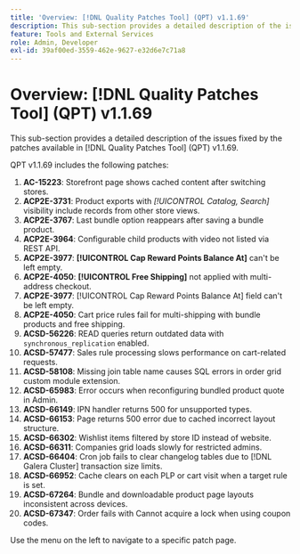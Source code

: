 ```yaml
---
title: 'Overview: [!DNL Quality Patches Tool] (QPT) v1.1.69'
description: This sub-section provides a detailed description of the issues fixed by the patches available in [!DNL Quality Patches Tool] (QPT) v1.1.69.
feature: Tools and External Services
role: Admin, Developer
exl-id: 39af00ed-3559-462e-9627-e32d6e7c71a8
---
```

# Overview: [!DNL Quality Patches Tool] (QPT) v1.1.69

This sub-section provides a detailed description of the issues fixed by the patches available in [!DNL Quality Patches Tool] (QPT) v1.1.69.

QPT v1.1.69 includes the following patches:
1. **AC-15223**: Storefront page shows cached content after switching stores.
1. **ACP2E-3731**: Product exports with *[!UICONTROL Catalog, Search]* visibility include records from other store views.
1. **ACP2E-3767**: Last bundle option reappears after saving a bundle product.
1. **ACP2E-3964**: Configurable child products with video not listed via REST API.
1. **ACP2E-3977**: **[!UICONTROL Cap Reward Points Balance At]** can't be left empty.
1. **ACP2E-4050**: **[!UICONTROL Free Shipping]** not applied with multi-address checkout.
1. **ACP2E-3977**: [!UICONTROL Cap Reward Points Balance At] field can't be left empty.
1. **ACP2E-4050**: Cart price rules fail for multi-shipping with bundle products and free shipping.
1. **ACSD-56226**: READ queries return outdated data with `synchronous_replication` enabled.
1. **ACSD-57477**: Sales rule processing slows performance on cart-related requests.
1. **ACSD-58108**: Missing join table name causes SQL errors in order grid custom module extension.
1. **ACSD-65983**: Error occurs when reconfiguring bundled product quote in Admin.
1. **ACSD-66149**: IPN handler returns 500 for unsupported types.
1. **ACSD-66153**: Page returns 500 error due to cached incorrect layout structure.
1. **ACSD-66302**: Wishlist items filtered by store ID instead of website.
1. **ACSD-66311**: Companies grid loads slowly for restricted admins.
1. **ACSD-66404**: Cron job fails to clear changelog tables due to [!DNL Galera Cluster] transaction size limits.
1. **ACSD-66952**: Cache clears on each PLP or cart visit when a target rule is set.
1. **ACSD-67264**: Bundle and downloadable product page layouts inconsistent across devices.
1. **ACSD-67347**: Order fails with Cannot acquire a lock when using coupon codes.

Use the menu on the left to navigate to a specific patch page.
